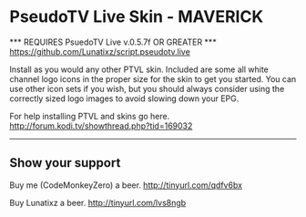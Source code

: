 PseudoTV Live Skin - MAVERICK
============
*** REQUIRES PsuedoTV Live v.0.5.7f OR GREATER ***
https://github.com/Lunatixz/script.pseudotv.live

Install as you would any other PTVL skin.
Included are some all white channel logo icons in the proper size for the skin to get you started.
You can use other icon sets if you wish, but you should always consider using the correctly sized logo images to avoid slowing down your EPG.

For help installing PTVL and skins go here.
http://forum.kodi.tv/showthread.php?tid=169032

------------------
Show your support
------------------

Buy me (CodeMonkeyZero) a beer. http://tinyurl.com/qdfv6bx

Buy Lunatixz a beer. http://tinyurl.com/lvs8ngb